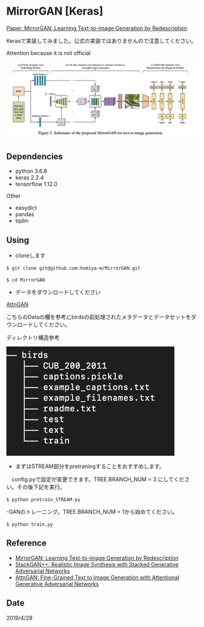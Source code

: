 # MirrorGAN [Keras]

[Paper: MirrorGAN: Learning Text-to-image Generation by Redescription](https://arxiv.org/abs/1903.05854)

Kerasで実装してみました。公式の実装ではありませんので注意してください。

Attention because it is not official

![figure](pic/figure.png)

## Dependencies
- python 3.6.8
- keras 2.2.4 
- tensorflow 1.12.0

Other
- easydict
- pandas
- tqdm

## Using
- cloneします

`$ git clone git@github.com:komiya-m/MirrorGAN.git`

`$ cd MirrorGAN`

- データをダウンロードしてください

[AttnGAN ](https://github.com/taoxugit/AttnGAN)

こちらのDataの欄を参考にbirdsの前処理されたメタデータとデータセットをダウンロードしてください。

ディレクトリ構造参考

![d](pic/d.png)

- まずはSTREAM部分をpretraningすることをおすすめします。

　config.pyで設定が変更できます。TREE.BRANCH_NUM = 3 にしてください。その後下記を実行。
  
`$ python pretrain_STREAM.py `

-GANのトレーニング。TREE.BRANCH_NUM = 1から始めてください。

`$ python train.py `

## Reference
- [MirrorGAN: Learning Text-to-image Generation by Redescription](https://arxiv.org/abs/1903.05854)
- [StackGAN++: Realistic Image Synthesis with Stacked Generative Adversarial Networks](https://arxiv.org/abs/1710.10916)
- [AttnGAN: Fine-Grained Text to Image Generation with Attentional Generative Adversarial Networks](https://arxiv.org/abs/1711.10485)

## Date
2019/4/28